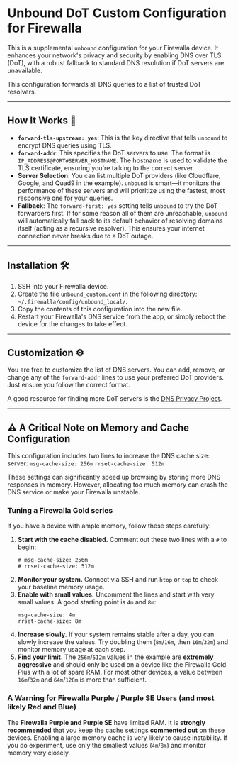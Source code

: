 # Unbound DoT Custom Configuration for Firewalla

This is a supplemental `unbound` configuration for your Firewalla device. It enhances your network's privacy and security by enabling DNS over TLS (DoT), with a robust fallback to standard DNS resolution if DoT servers are unavailable.

This configuration forwards all DNS queries to a list of trusted DoT resolvers.

---

## How It Works 🧐

* **`forward-tls-upstream: yes`**: This is the key directive that tells `unbound` to encrypt DNS queries using TLS.
* **`forward-addr`**: This specifies the DoT servers to use. The format is `IP_ADDRESS@PORT#SERVER_HOSTNAME`. The hostname is used to validate the TLS certificate, ensuring you're talking to the correct server.
* **Server Selection**: You can list multiple DoT providers (like Cloudflare, Google, and Quad9 in the example). `unbound` is smart—it monitors the performance of these servers and will prioritize using the fastest, most responsive one for your queries.
* **Fallback**: The `forward-first: yes` setting tells `unbound` to try the DoT forwarders first. If for some reason all of them are unreachable, `unbound` will automatically fall back to its default behavior of resolving domains itself (acting as a recursive resolver). This ensures your internet connection never breaks due to a DoT outage.

---

## Installation 🛠️

1.  SSH into your Firewalla device.
2.  Create the file `unbound_custom.conf` in the following directory: `~/.firewalla/config/unbound_local/`.
3.  Copy the contents of this configuration into the new file.
4.  Restart your Firewalla's DNS service from the app, or simply reboot the device for the changes to take effect.

---

## Customization ⚙️

You are free to customize the list of DNS servers. You can add, remove, or change any of the `forward-addr` lines to use your preferred DoT providers. Just ensure you follow the correct format.

A good resource for finding more DoT servers is the [DNS Privacy Project](https://dnsprivacy.org/public_resolvers/).

---

## ⚠️ A Critical Note on Memory and Cache Configuration

This configuration includes two lines to increase the DNS cache size:
server:
`msg-cache-size: 256m`
`rrset-cache-size: 512m`

These settings can significantly speed up browsing by storing more DNS responses in memory. However, allocating too much memory can crash the DNS service or make your Firewalla unstable.

### Tuning a Firewalla Gold series
If you have a device with ample memory, follow these steps carefully:

1.  **Start with the cache disabled.** Comment out these two lines with a `#` to begin:
    ```
    # msg-cache-size: 256m
    # rrset-cache-size: 512m
    ```
2.  **Monitor your system.** Connect via SSH and run `htop` or `top` to check your baseline memory usage.
3.  **Enable with small values.** Uncomment the lines and start with very small values. A good starting point is `4m` and `8m`:
    ```
    msg-cache-size: 4m
    rrset-cache-size: 8m
    ```
4.  **Increase slowly.** If your system remains stable after a day, you can slowly increase the values. Try doubling them (`8m`/`16m`, then `16m`/`32m`) and monitor memory usage at each step.
5.  **Find your limit.** The `256m`/`512m` values in the example are **extremely aggressive** and should only be used on a device like the Firewalla Gold Plus with a lot of spare RAM. For most other devices, a value between `16m`/`32m` and `64m`/`128m` is more than sufficient.

### A Warning for Firewalla Purple / Purple SE Users (and most likely Red and Blue)
The **Firewalla Purple and Purple SE** have limited RAM. It is **strongly recommended** that you keep the cache settings **commented out** on these devices. Enabling a large memory cache is very likely to cause instability. If you do experiment, use only the smallest values (`4m`/`8m`) and monitor memory very closely.
